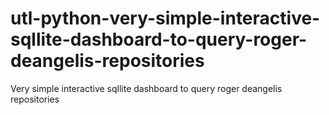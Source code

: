 # utl-python-very-simple-interactive-sqllite-dashboard-to-query-roger-deangelis-repositories
Very simple interactive sqllite dashboard to query roger deangelis repositories
